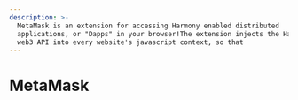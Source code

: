 ```yaml
---
description: >-
  MetaMask is an extension for accessing Harmony enabled distributed
  applications, or "Dapps" in your browser!The extension injects the Harmony
  web3 API into every website's javascript context, so that
---
```


# MetaMask

